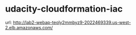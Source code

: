# udacity-cloudformation-iac

url: http://lab2-webap-teoly2mmbyz9-2022469339.us-west-2.elb.amazonaws.com/
